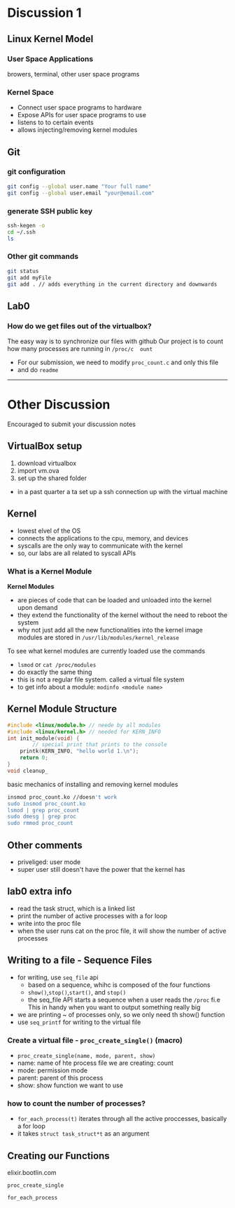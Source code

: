 # Discussion 1
## Linux Kernel Model
### User Space Applications
browers, terminal, other user space programs
### Kernel Space
- Connect user space programs to hardware
- Expose APIs for user space programs to use
- listens to to certain events
- allows injecting/removing kernel modules

<!-- kernelmmode, user mode, system call -->

<!-- | ring | - | privilege level|
| - | - | - | -->

## Git
### git configuration
``` bash
git config --global user.name "Your full name"
git config --global user.email "your@email.com"
```
### generate SSH public key
```bash
ssh-kegen -o
cd ~/.ssh
ls
```
### Other git commands
```bash
git status
git add myFile
git add . // adds everything in the current directory and downwards
```
## Lab0
### How do we get files out of the virtualbox?
The easy way is to synchronize our files with github 
Our project is to count how many processes are running in `/proc/c  ount`

- For our submission, we need to modify `proc_count.c` and only this file
- and do `readme`

<hr>

# Other Discussion
Encouraged to submit your discussion notes 

## VirtualBox setup
1. download virtualbox
2. import vm.ova
3. set up the shared folder 
- in a past quarter a ta set up a ssh connection up with the virtual machine

## Kernel
- lowest elvel of the OS
- connects the applications to the cpu, memory, and devices
- syscalls are the only way to communicate with the kernel
- so, our labs are all related to syscall APIs

### What is a Kernel Module
**Kernel Modules**
- are pieces of code that can be loaded and unloaded into the kernel upon demand
- they extend the functionality of the kernel without the need to reboot the system
- why not just add all the new functionalities into the kernel image 
modules are stored in `/usr/lib/modules/kernel_release`

To see what kernel modules are currently loaded use the commands
- `lsmod` or `cat /proc/modules`
- do exactly the same thing 
- this is not a regular file system. called a virtual file system
- to get info about a module: `modinfo <module name>`

## Kernel Module Structure
```c
#include <linux/module.h> // neede by all modules
#include <linux/kernel.h> // needed for KERN_INFO 
int init_module(void) {
        // special print that prints to the console 
    printk(KERN_INFO, "hello world 1.\n");
    return 0;
}
void cleanup_
```

basic mechanics of installing and removing kernel modules
```bash
insmod proc_count.ko //doesn't work
sudo insmod proc_count.ko
lsmod | grep proc_count 
sudo dmesg | grep proc 
sudo rmmod proc_count
```

## Other comments
- priveliged: user mode 
- super user still doesn't have the power that the kernel has 

## lab0 extra info 
- read the task struct, which is a linked list
- print the number of active processes with a for loop
- write into the proc file 
- when the user runs cat on the proc file, it will show the number of 
  active processes

## Writing to a file - Sequence Files
- for writing, use `seq_file` api
    - based on a sequence, whihc is composed of the four functions
    - `show()`,`stop()`,`start()`, and `stop()`
    - the seq_file API starts a sequence when a user reads the `/proc` fi.e This 
      in handy when you want to output something really big
- we are printing ~ of processes only, so we only need th show() function
- use `seq_printf` for writing to the virtual file 

### Create a virtual file - `proc_create_single()` (macro)
- `proc_create_single(name, mode, parent, show)`
- name: name of hte process file we are creating: count
- mode: permission mode
- parent: parent of this process
- show: show function we want to use 

### how to count the number of processes?
- `for_each_process(t)` iterates through all the active proccesses, basically
  a for loop
- it takes `struct task_struct*t` as an argument 

## Creating our Functions
elixir.bootlin.com

`proc_create_single`

`for_each_process`
